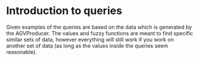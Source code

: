 # Introduction to queries
Given examples of the queries are based on the data which is generated by the AGVProducer. 
The values and fuzzy functions are meant to find specific similar sets of data, however everything will still work
if you work on another set of data (as long as the values inside the queries seem reasonable).